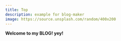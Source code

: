 ```yaml
---
title: Top
description: example for blog-maker
image: https://source.unsplash.com/random/400x200
---
```


**Welcome to my BLOG! yey!**

